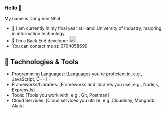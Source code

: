 ### Hello 👋 
My name is Dang Van Nhat 

- 🔭 I am currently in my final year at Hanoi University of Industry, majoring in information technology.
- 🌱 I’m a Back End developer <img src="https://www.svgrepo.com/show/303360/nodejs-logo.svg" alt="Node.js" width="20" height="20">
- You can contact me at: 0704058699

## 🔧 Technologies & Tools
- Programming Languages: [Languages you're proficient in, e.g., JavaScript, C++]
- Frameworks/Libraries: [Frameworks and libraries you use, e.g., Nodejs, ExpressJs]
- Tools: [Tools you work with, e.g., Git, Postman]
- Cloud Services: [Cloud services you utilize, e.g.,Cloudinay, Mongodb Alats]
